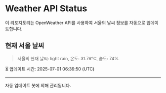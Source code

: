 
# Weather API Status

이 리포지토리는 OpenWeather API를 사용하여 서울의 날씨 정보를 자동으로 업데이트합니다.

## 현재 서울 날씨
> 서울의 현재 날씨: light rain, 온도: 31.76°C, 습도: 74%

⏳ 업데이트 시간: 2025-07-01 06:39:50 (UTC)

---
자동 업데이트 봇에 의해 관리됩니다.
